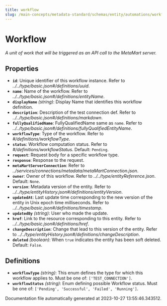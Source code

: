 ```yaml
---
title: workflow
slug: /main-concepts/metadata-standard/schemas/entity/automations/workflow
---
```


# Workflow

*A unit of work that will be triggered as an API call to the MetaMart server.*

## Properties

- **`id`**: Unique identifier of this workflow instance. Refer to *../../type/basic.json#/definitions/uuid*.
- **`name`**: Name of the workflow. Refer to *../../type/basic.json#/definitions/entityName*.
- **`displayName`** *(string)*: Display Name that identifies this workflow definition.
- **`description`**: Description of the test connection def. Refer to *../../type/basic.json#/definitions/markdown*.
- **`fullyQualifiedName`**: FullyQualifiedName same as `name`. Refer to *../../type/basic.json#/definitions/fullyQualifiedEntityName*.
- **`workflowType`**: Type of the workflow. Refer to *#/definitions/workflowType*.
- **`status`**: Workflow computation status. Refer to *#/definitions/workflowStatus*. Default: `Pending`.
- **`request`**: Request body for a specific workflow type.
- **`response`**: Response to the request.
- **`metaMartServerConnection`**: Refer to *../services/connections/metadata/metaMartConnection.json*.
- **`owner`**: Owner of this workflow. Refer to *../../type/entityReference.json*. Default: `None`.
- **`version`**: Metadata version of the entity. Refer to *../../type/entityHistory.json#/definitions/entityVersion*.
- **`updatedAt`**: Last update time corresponding to the new version of the entity in Unix epoch time milliseconds. Refer to *../../type/basic.json#/definitions/timestamp*.
- **`updatedBy`** *(string)*: User who made the update.
- **`href`**: Link to the resource corresponding to this entity. Refer to *../../type/basic.json#/definitions/href*.
- **`changeDescription`**: Change that lead to this version of the entity. Refer to *../../type/entityHistory.json#/definitions/changeDescription*.
- **`deleted`** *(boolean)*: When `true` indicates the entity has been soft deleted. Default: `False`.
## Definitions

- **`workflowType`** *(string)*: This enum defines the type for which this workflow applies to. Must be one of: `['TEST_CONNECTION']`.
- **`workflowStatus`** *(string)*: Enum defining possible Workflow status. Must be one of: `['Pending', 'Successful', 'Failed', 'Running']`.


Documentation file automatically generated at 2023-10-27 13:55:46.343512.
